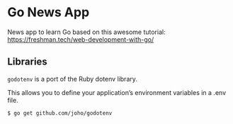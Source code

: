 # Go News App

News app to learn Go based on this awesome tutorial:
https://freshman.tech/web-development-with-go/

## Libraries

`godotenv` is a port of the Ruby dotenv library.

This allows you to define your application’s environment variables in a .env file.

```terminal
$ go get github.com/joho/godotenv
```
